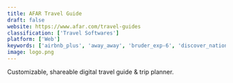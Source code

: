 ```yaml
---
title: AFAR Travel Guide
draft: false 
website: https://www.afar.com/travel-guides
classification: ['Travel Softwares']
platform: ['Web']
keywords: ['airbnb_plus', 'away_away', 'bruder_exp-6', 'discover_national_parks', 'dorsia', 'everfest', 'find_your_best_festival', 'gogobot', 'guidrr', 'modern_atlas', 'radar', 'roadtrippers', 'roots_travel_app', 'seesnapget', 'the_idle_guide_to_travel', 'tiplist', 'tourscanner', 'tripomatic', 'visit_a_city']
image: logo.png
---
```

Customizable, shareable digital travel guide & trip planner.